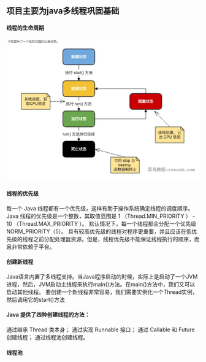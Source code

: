 ## 项目主要为java多线程巩固基础
#### 线程的生命周期
![thread1](thread1.png "thread1")
#### 线程的优先级
每一个 Java 线程都有一个优先级，这样有助于操作系统确定线程的调度顺序。
Java 线程的优先级是一个整数，其取值范围是 1 （Thread.MIN_PRIORITY ） - 10 （Thread.MAX_PRIORITY ）。
默认情况下，每一个线程都会分配一个优先级 NORM_PRIORITY（5）。
具有较高优先级的线程对程序更重要，并且应该在低优先级的线程之前分配处理器资源。但是，线程优先级不能保证线程执行的顺序，而且非常依赖于平台。
#### 创建新线程
Java语言内置了多线程支持。当Java程序启动的时候，实际上是启动了一个JVM进程，然后，JVM启动主线程来执行main()方法。在main()方法中，我们又可以启动其他线程。
要创建一个新线程非常容易，我们需要实例化一个Thread实例，然后调用它的start()方法

#### Java 提供了四种创建线程的方法：
通过继承 Thread 类本身；
通过实现 Runnable 接口；
通过 Callable 和 Future 创建线程；
通过线程池创建线程。



#### 线程池